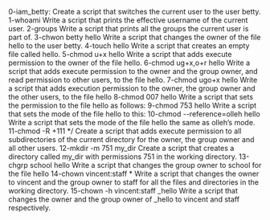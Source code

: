0-iam_betty:	Create a script that switches the current user to the user betty.
1-whoami	Write a script that prints the effective username of the current user.
2-groups	Write a script that prints all the groups the current user is part of.
3-chwon betty hello	Write a script that changes the owner of the file hello to the user betty.
4-touch hello	Write a script that creates an empty file called hello.
5-chmod u+x hello	Write a script that adds execute permission to the owner of the file hello.
6-chmod ug+x,o+r hello	Write a script that adds execute permission to the owner and the group owner, and read permission to other users, to the file hello.
7-chmod ugo+x hello	Write a script that adds execution permission to the owner, the group owner and the other users, to the file hello
8-chmod 007 hello	Write a script that sets the permission to the file hello as follows:
9-chmod 753 hello	Write a script that sets the mode of the file hello to this:
10-chmod --reference=olleh hello	Write a script that sets the mode of the file hello the same as olleh’s mode.
11-chmod -R +111 */	Create a script that adds execute permission to all subdirectories of the current directory for the owner, the group owner and all other users.
12-mkdir -m 751 my_dir	Create a script that creates a directory called my_dir with permissions 751 in the working directory.
13-chgrp school hello	Write a script that changes the group owner to school for the file hello
14-chown vincent:staff *	Write a script that changes the owner to vincent and the group owner to staff for all the files and directories in the working directory.
15-chown -h vincent:staff _hello	Write a script that changes the owner and the group owner of _hello to vincent and staff respectively.
